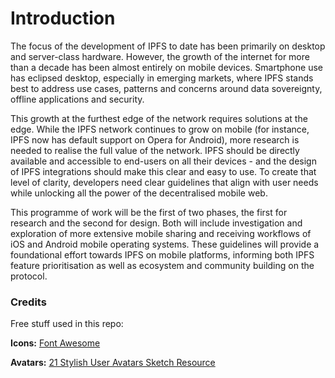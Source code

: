 # Introduction

The focus of the development of IPFS to date has been primarily on desktop and server-class hardware. However, the growth of the internet for more than a decade has been almost entirely on mobile devices. Smartphone use has eclipsed desktop, especially in emerging markets, where IPFS stands best to address use cases, patterns and concerns around data sovereignty, offline applications and security.

This growth at the furthest edge of the network requires solutions at the edge. While the IPFS network continues to grow on mobile \(for instance, IPFS now has default support on Opera for Android\), more research is needed to realise the full value of the network. IPFS should be directly available and accessible to end-users on all their devices - and the design of IPFS integrations should make this clear and easy to use. To create that level of clarity, developers need clear guidelines that align with user needs while unlocking all the power of the decentralised mobile web.

This programme of work will be the first of two phases, the first for research and the second for design. Both will include investigation and exploration of more extensive mobile sharing and receiving workflows of iOS and Android mobile operating systems. These guidelines will provide a foundational effort towards IPFS on mobile platforms, informing both IPFS feature prioritisation as well as ecosystem and community building on the protocol.

### Credits

Free stuff used in this repo:

**Icons:** [Font Awesome](https://fontawesome.com/)

**Avatars:** [21 Stylish User Avatars Sketch Resource](https://www.sketchappsources.com/free-source/3635-stylish-user-avatars-sketch-freebie-resource.html)
